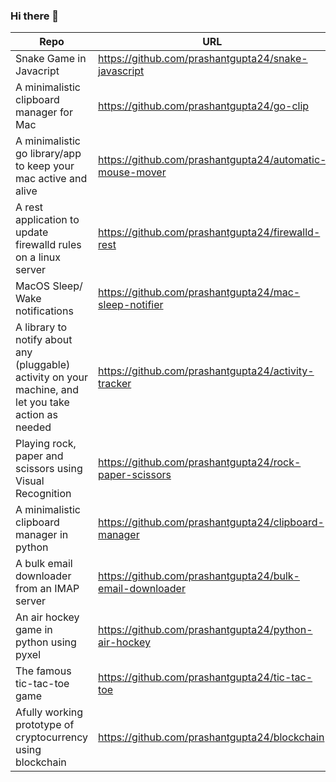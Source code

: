 ### Hi there 👋

<!--
**prashantgupta24/prashantgupta24** is a ✨ _special_ ✨ repository because its `README.md` (this file) appears on your GitHub profile.

Here are some ideas to get you started:

- 🔭 I’m currently working on ...
- 🌱 I’m currently learning ...
- 👯 I’m looking to collaborate on ...
- 🤔 I’m looking for help with ...
- 💬 Ask me about ...
- 📫 How to reach me: ...
- 😄 Pronouns: ...
- ⚡ Fun fact: ...
-->

| Repo      | URL | Language |
| ----------- | ----------- | ----------- |
| Snake Game in Javacript     | https://github.com/prashantgupta24/snake-javascript   | Javascript |
| A minimalistic clipboard manager for Mac   | https://github.com/prashantgupta24/go-clip        | Go
|A minimalistic go library/app to keep your mac active and alive| https://github.com/prashantgupta24/automatic-mouse-mover | Go
| A rest application to update firewalld rules on a linux server | https://github.com/prashantgupta24/firewalld-rest | Go
| MacOS Sleep/ Wake notifications | https://github.com/prashantgupta24/mac-sleep-notifier | Go
| A library to notify about any (pluggable) activity on your machine, and let you take action as needed | https://github.com/prashantgupta24/activity-tracker| Go
| Playing rock, paper and scissors using Visual Recognition | https://github.com/prashantgupta24/rock-paper-scissors | Python
| A minimalistic clipboard manager in python | https://github.com/prashantgupta24/clipboard-manager | Python
| A bulk email downloader from an IMAP server | https://github.com/prashantgupta24/bulk-email-downloader | Go
| An air hockey game in python using pyxel | https://github.com/prashantgupta24/python-air-hockey | Python
| The famous tic-tac-toe game | https://github.com/prashantgupta24/tic-tac-toe | Javascript
| Afully working prototype of cryptocurrency using blockchain | https://github.com/prashantgupta24/blockchain | Python
